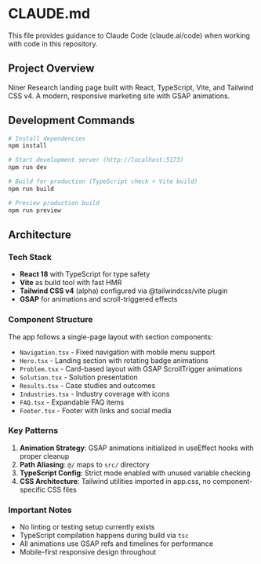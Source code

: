 # CLAUDE.md

This file provides guidance to Claude Code (claude.ai/code) when working with code in this repository.

## Project Overview

Niner Research landing page built with React, TypeScript, Vite, and Tailwind CSS v4. A modern, responsive marketing site with GSAP animations.

## Development Commands

```bash
# Install dependencies
npm install

# Start development server (http://localhost:5173)
npm run dev

# Build for production (TypeScript check + Vite build)
npm run build

# Preview production build
npm run preview
```

## Architecture

### Tech Stack
- **React 18** with TypeScript for type safety
- **Vite** as build tool with fast HMR
- **Tailwind CSS v4** (alpha) configured via @tailwindcss/vite plugin
- **GSAP** for animations and scroll-triggered effects

### Component Structure
The app follows a single-page layout with section components:
- `Navigation.tsx` - Fixed navigation with mobile menu support
- `Hero.tsx` - Landing section with rotating badge animations
- `Problem.tsx` - Card-based layout with GSAP ScrollTrigger animations
- `Solution.tsx` - Solution presentation
- `Results.tsx` - Case studies and outcomes
- `Industries.tsx` - Industry coverage with icons
- `FAQ.tsx` - Expandable FAQ items
- `Footer.tsx` - Footer with links and social media

### Key Patterns
1. **Animation Strategy**: GSAP animations initialized in useEffect hooks with proper cleanup
2. **Path Aliasing**: `@/` maps to `src/` directory
3. **TypeScript Config**: Strict mode enabled with unused variable checking
4. **CSS Architecture**: Tailwind utilities imported in app.css, no component-specific CSS files

### Important Notes
- No linting or testing setup currently exists
- TypeScript compilation happens during build via `tsc`
- All animations use GSAP refs and timelines for performance
- Mobile-first responsive design throughout